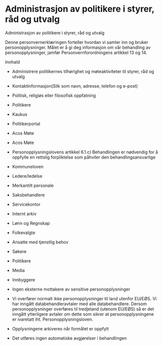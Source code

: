 # Administrasjon av politikere i styrer, råd og utvalg

Administrasjon av politikere i styrer, råd og utvalg

  

Denne personvernerklæringen forteller hvordan vi samler inn og bruker personopplysninger. Målet er å gi deg informasjon om vår behandling av personopplysninger, jamfør Personvernforordningens artikkel 13 og 14.

  

Innhald

*   Administrere politikernes tilhørighet og møteaktiviteter til styrer, råd og utvalg  
    
*   Kontaktinformasjon(Slik som navn, adresse, telefon og e-post)  
    
*   Politisk, religiøs eller filosofisk oppfatning  
    
*   Politikere  
    
*   Kaukus  
    
*   Politikerportal  
    
*   Acos Møte  
    
*   Acos Møte  
    
*   Personopplysningslovens artikkel 6.1.c) Behandlingen er nødvendig for å oppfylle en rettslig forpliktelse som påhviler den behandlingsansvarlige  
    
*   Kommuneloven  
    
*   Ledere/ledelse  
    
*   Merkantilt personale  
    
*   Saksbehandlere  
    
*   Servicekontor  
    
*   Internt arkiv  
    
*   Lønn og Regnskap  
    
*   Folkevalgte  
    
*   Ansatte med tjenstlig behov  
    
*   Søkere  
    
*   Politikere  
    
*   Media  
    
*   Innbyggere  
    
*   Ingen eksterne mottakere av sensitive personopplysninger  
    
*   Vi overfører normalt ikke personopplysninger til land utenfor EU/EØS. Vi har inngått databehandleravtaler med alle databehandlere. Dersom personopplysninger overføres til tredjeland (utenom EU/EØS) så er det inngått ytterligere avtaler om dette som sikrer at personopplysningene er ivaretatt iht. Personopplysningsloven.  
    
*   Opplysningene arkiveres når formålet er oppfylt  
    
*   Det utføres ingen automatiske avgjørelser i behandlingen
